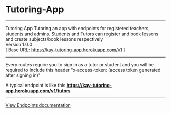 # Tutoring-App
<hr>
Tutoring App Tutoring an app with endpoints for registered teachers, students and admins. Students and Tutors can register and book lessons and create subjects/book lessons respectively<br>
Version 1.0.0 <br>
[ Base URL: <a href="https://kay-tutoring-app.herokuapp.com">https://kay-tutoring-app.herokuapp.com/v1</a> ] <br>

<hr>

Every routes require you to sign in as a tutor or student and you will be required to include this header "x-access-token: (access token generated after signing in)"

A typical endpoint is like this <strong> https://kay-tutoring-app.herokuapp.com/v1/tutors</strong><br>
<hr>
<a href="src/doc/index.html">View Endpoints documentation</a>



